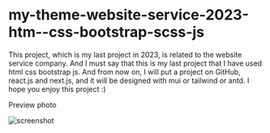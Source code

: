 # my-theme-website-service-2023-htm--css-bootstrap-scss-js
This project, which is my last project in 2023, is related to the website service company. And I must say that this is my last project that I have used html css bootstrap js. And from now on, I will put a project on GitHub, react.js and next.js, and it will be designed with mui or tailwind or antd. I hope you enjoy this project :)

Preview photo

![screenshot](https://github.com/arkhalaj/my-theme-website-service-2023-htm--css-bootstrap-scss-js/assets/169236874/8ed22750-d8bd-45de-95ab-0f446936e8aa)
